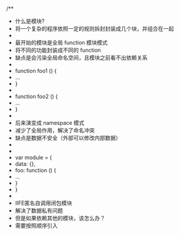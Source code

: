 /**
 * 什么是模块?
 * 将一个复杂的程序依照一定的规则拆封封装成几个块，并组合在一起
 * 
 * 最开始的模块是全局 function 模块模式
 * 将不同的功能封装成不同的 function
 * 缺点是会污染全局命名空间，且模块之前看不出依赖关系
 * 
 * function foo1 () {
 * ...
 * }
 * 
 * function foo2 () {
 * ...
 * }
 * 
 * 后来演变成 namespace 模式
 * 减少了全局作用，解决了命名冲突
 * 缺点是数据不安全（外部可以修改内部数据）
 * 
 * 
 * var module = {
 *  data: {},
 *  foo: function () {
 *    ... 
 *  }
 * }
 * 
 * IIFE匿名自调用闭包模块
 * 解决了数据私有问题
 * 但是如果依赖其他的模块，该怎么办？
 * 需要按照顺序引入 <script>
 * 
 * (function (global, $) {
 *  
 *  global.module = {
 *     xxx
 *  };
 * })(window, jQuery)
 */

/**
 * 
 * CommonJs
 * Node 采用的规范每个文件为一个模块，有自己的作用域
 * 语法是 module.exports = xxx;
 * 引入模块为 require('xxx');
 * 
 * AMD
 * 异步加载模块，并指定回调函数
 * 使用方法：
 * 
 * define(function service() {
 *  return {
 *    name: 'service'
 *  }
 * })
 * 
 * define(['service'], function module1() {
 *   const {name} = serivce;
 *    function showName () {
 *    console.log(name);
 *  }
 * 
 *    return {
 *      showName
 *    }
 * })
 * 
 * require.config({
 *  baseUrl: "src/",
 *  paths: {
 *    service: "./service",
 *    module1: "./module1"
 *  }
 * });
 * 
 * 
 * require(["module1"], function () {
 *  module1.showName();
 * })
 * 
 * 同理还有 cmd 规范
 *
 */


/**
 * 
 * UMD 
 * 
 * UMD是一种javascript通用模块定义规范，让你的模块能在javascript所有运行环境中发挥作用。
 */